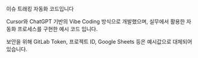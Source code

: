 이슈 트래킹 자동화 코드입니다  
  
Cursor와 ChatGPT 기반의 Vibe Coding 방식으로 개발했으며, 실무에서 활용한 자동화 프로세스를 구현한 예시 코드 입니다.  
  
보안을 위해 GitLab Token, 프로젝트 ID, Google Sheets 등은 예시값으로 대체되어 있습니다.  
